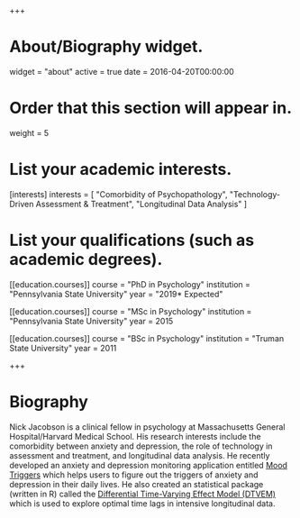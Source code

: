 +++
# About/Biography widget.
widget = "about"
active = true
date = 2016-04-20T00:00:00

# Order that this section will appear in.
weight = 5

# List your academic interests.
[interests]
  interests = [
    "Comorbidity of Psychopathology",
    "Technology-Driven Assessment & Treatment",
    "Longitudinal Data Analysis"
  ]

# List your qualifications (such as academic degrees).
[[education.courses]]
  course = "PhD in Psychology"
  institution = "Pennsylvania State University"
  year = "2019* Expected"

[[education.courses]]
  course = "MSc in Psychology"
  institution = "Pennsylvania State University"
  year = 2015

[[education.courses]]
  course = "BSc in Psychology"
  institution = "Truman State University"
  year = 2011
 
+++

# Biography

Nick Jacobson is a clinical fellow in psychology at Massachusetts General Hospital/Harvard Medical School. His research interests include the comorbidity between anxiety and depression, the role of technology in assessment and treatment, and longitudinal data analysis. He recently developed an anxiety and depression monitoring application entitled [Mood Triggers](/project/mood-triggers/) which helps users to figure out the triggers of anxiety and depression in their daily lives. He also created an statistical package (written in R) called the [Differential Time-Varying Effect Model (DTVEM)](/project/dtvem/) which is used to explore optimal time lags in intensive longitudinal data. 

